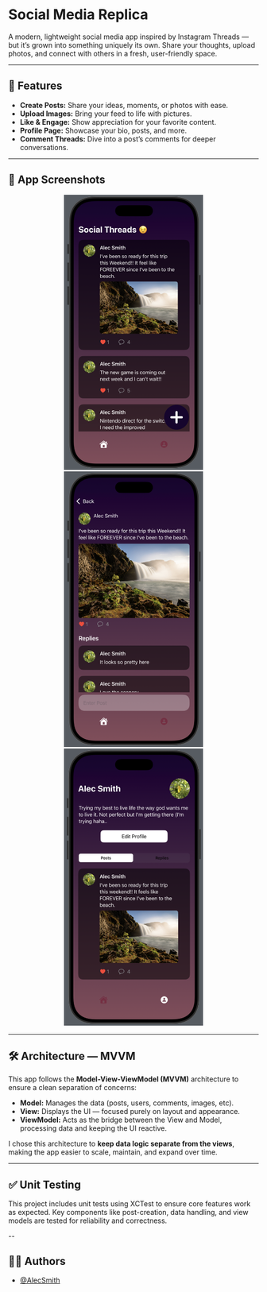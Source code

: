 # Social Media Replica  

A modern, lightweight social media app inspired by Instagram Threads — but it’s grown into something uniquely its own. Share your thoughts, upload photos, and connect with others in a fresh, user-friendly space.  

---

## 🚀 Features  

- **Create Posts:** Share your ideas, moments, or photos with ease.  
- **Upload Images:** Bring your feed to life with pictures.  
- **Like & Engage:** Show appreciation for your favorite content.  
- **Profile Page:** Showcase your bio, posts, and more.  
- **Comment Threads:** Dive into a post’s comments for deeper conversations.  

---

## 📱 App Screenshots  

<p align="center">
    <img src="https://github.com/sharktankful/SocialThread/blob/main/SocialThread/Assets.xcassets/App%20Images/image_1.imageset/image_1.png" width="280" />
    <img src="https://github.com/sharktankful/SocialThread/blob/main/SocialThread/Assets.xcassets/App%20Images/image_2.imageset/image_2.png" width="280" />
    <img src="https://github.com/sharktankful/SocialThread/blob/main/SocialThread/Assets.xcassets/App%20Images/image_3.imageset/image_2.png" width="280" />
</p>

---

## 🛠 Architecture — MVVM  

This app follows the **Model-View-ViewModel (MVVM)** architecture to ensure a clean separation of concerns:  

- **Model:** Manages the data (posts, users, comments, images, etc).  
- **View:** Displays the UI — focused purely on layout and appearance.  
- **ViewModel:** Acts as the bridge between the View and Model, processing data and keeping the UI reactive.  

I chose this architecture to **keep data logic separate from the views**, making the app easier to scale, maintain, and expand over time.  

---

## ✅ Unit Testing

This project includes unit tests using XCTest to ensure core features work as expected. Key components like post-creation, data handling, and view models are tested for reliability and correctness.

--

## 👨‍💻 Authors  

- [@AlecSmith](https://github.com/sharktankful)  

